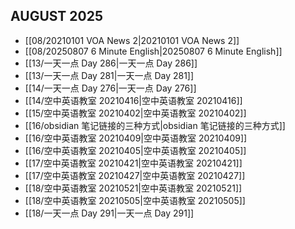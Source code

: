 ## AUGUST 2025

- [[08/20210101 VOA News 2|20210101 VOA News 2]]
- [[08/20250807 6 Minute English|20250807 6 Minute English]]
- [[13/一天一点 Day 286|一天一点 Day 286]]
- [[13/一天一点 Day 281|一天一点 Day 281]]
- [[14/一天一点 Day 276|一天一点 Day 276]]
- [[14/空中英语教室 20210416|空中英语教室 20210416]]
- [[15/空中英语教室 20210402|空中英语教室 20210402]]
- [[16/obsidian 笔记链接的三种方式|obsidian 笔记链接的三种方式]]
- [[16/空中英语教室 20210409|空中英语教室 20210409]]
- [[16/空中英语教室 20210405|空中英语教室 20210405]]
- [[17/空中英语教室 20210421|空中英语教室 20210421]]
- [[17/空中英语教室 20210427|空中英语教室 20210427]]
- [[18/空中英语教室 20210521|空中英语教室 20210521]]
- [[18/空中英语教室 20210505|空中英语教室 20210505]]
- [[18/一天一点 Day 291|一天一点 Day 291]]
